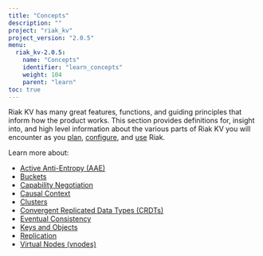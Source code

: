 ```yaml
---
title: "Concepts"
description: ""
project: "riak_kv"
project_version: "2.0.5"
menu:
  riak_kv-2.0.5:
    name: "Concepts"
    identifier: "learn_concepts"
    weight: 104
    parent: "learn"
toc: true
---
```


[concept aae]: /riak/kv/2.0.5/learn/concepts/active-anti-entropy
[concept buckets]: /riak/kv/2.0.5/learn/concepts/buckets
[concept cap neg]: /riak/kv/2.0.5/learn/concepts/capability-negotiation
[concept causal context]: /riak/kv/2.0.5/learn/concepts/causal-context
[concept clusters]: /riak/kv/2.0.5/learn/concepts/clusters
[concept crdts]: /riak/kv/2.0.5/learn/concepts/crdts
[concept eventual consistency]: /riak/kv/2.0.5/learn/concepts/eventual-consistency
[concept keys objects]: /riak/kv/2.0.5/learn/concepts/keys-and-objects
[concept replication]: /riak/kv/2.0.5/learn/concepts/replication
[concept strong consistency]: /riak/kv/2.0.5/using/reference/strong-consistency
[concept vnodes]: /riak/kv/2.0.5/learn/concepts/vnodes
[config index]: /riak/kv/2.0.5/configuring
[plan index]: /riak/kv/2.0.5/setup/planning
[use index]: /riak/kv/2.0.5/using/


Riak KV has many great features, functions, and guiding principles that inform how the product works. This section provides definitions for, insight into, and high level information about the various parts of Riak KV you will encounter as you [plan][plan index], [configure][config index], and [use][use index] Riak.  

Learn more about:

* [Active Anti-Entropy (AAE)][concept aae]
* [Buckets][concept buckets]
* [Capability Negotiation][concept cap neg]
* [Causal Context][concept causal context]
* [Clusters][concept clusters]
* [Convergent Replicated Data Types (CRDTs)][concept crdts]
* [Eventual Consistency][concept eventual consistency]
* [Keys and Objects][concept keys objects]
* [Replication][concept replication]
* [Virtual Nodes (vnodes)][concept vnodes]
